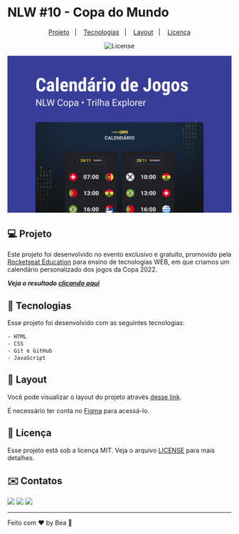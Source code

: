 # NLW #10 - Copa do Mundo

<p align="center">
  <a href="#-projeto">Projeto</a>&nbsp;&nbsp;&nbsp;|&nbsp;&nbsp;&nbsp;
  <a href="#-tecnologias">Tecnologias</a>&nbsp;&nbsp;&nbsp;|&nbsp;&nbsp;&nbsp;
  <a href="#-layout">Layout</a>&nbsp;&nbsp;&nbsp;|&nbsp;&nbsp;&nbsp;
  <a href="#memo-licença">Licença</a>
</p>

<p align="center">
  <img alt="License" src="https://img.shields.io/static/v1?label=license&message=MIT&color=49AA26&labelColor=000000">
</p>

![preview](./.github/preview.jpg)

## 💻 Projeto

Este projeto foi desenvolvido no evento exclusivo e gratuito, promovido pela [Rocketseat Education](https://github.com/rocketseat-education) para ensino de tecnologias WEB, em que criamos um calendário personalizado dos jogos da Copa 2022.

_**Veja o resultado [clicando aqui](https://beaasb.github.io/Landing-Page/)**_


## 🚀 Tecnologias 
Esse projeto foi desenvolvido com as seguintes tecnologias:

    - HTML
    - CSS
    - Git e GitHub
    - JavaScript

## 🔖 Layout

Você pode visualizar o layout do projeto através [desse link](https://www.figma.com/file/J1Z33MISC22YZB8wfxiIns/NLW-Copa-Explorer/duplicate). 

É necessário ter conta no [Figma](https://figma.com) para acessá-lo.
   
## :memo: Licença

Esse projeto está sob a licença MIT. Veja o arquivo [LICENSE](LICENSE) para mais detalhes.

## ✉️ Contatos
    
  <a href="https://instagram.com/beaasbb" target="_blank"><img src="https://img.shields.io/badge/-Instagram-%23E4405F?style=for-the-badge&logo=instagram&logoColor=white" target="_blank"></a>
   <a href="https://www.linkedin.com/in/beatriz-bernardes-b87a75185" target="_blank"><img src="https://img.shields.io/badge/-LinkedIn-%230077B5?style=for-the-badge&logo=linkedin&logoColor=white" target="_blank"></a> 
   <a href = "mailto:biiahh.bb@gmail.com"><img src="https://img.shields.io/badge/-Gmail-%23333?style=for-the-badge&logo=gmail&logoColor=white" target="_blank"></a>
    
---

Feito com ♥ by Bea :wave: